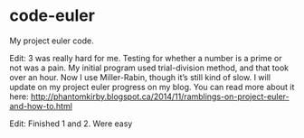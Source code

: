 code-euler
==========
My project euler code.

Edit: 3 was really hard for me. Testing for whether a number is a prime or not was a pain. My initial program used trial-division method, and that took over an hour. Now I use Miller-Rabin, though it’s still kind of slow. I will update on my project euler progress on my blog. You can read more about it here: http://phantomkirby.blogspot.ca/2014/11/ramblings-on-project-euler-and-how-to.html

Edit: Finished 1 and 2. Were easy
